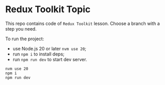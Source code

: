 # Redux Toolkit Topic

This repo contains code of `Redux Toolkit` lesson.
Choose a branch with a step you need.

To run the project:
- use Node.js 20 or later `nvm use 20`;
- run `npm i` to install deps;
- run `npm run dev` to start dev server.

```shell
nvm use 20
npm i
npm run dev
```